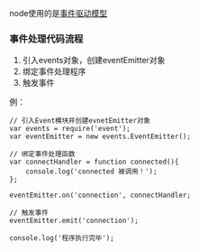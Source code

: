 node使用的是[事件驱动模型](./img/事件驱动模型.png)

### 事件处理代码流程
1. 引入events对象，创建eventEmitter对象
2. 绑定事件处理程序
3. 触发事件

例：
```
// 引入Event模块并创建evnetEmitter对象
var events = require('event');
var eventEmitter = new events.EventEmitter();

// 绑定事件处理函数
var connectHandler = function connected(){
    console.log('connected 被调用！');
};

eventEmitter.on('connection', connectHandler;

// 触发事件
eventEmitter.emit('connection');

console.log('程序执行完毕');

```